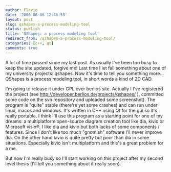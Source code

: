 ```yaml
---
author: Flavio
date: '2006-08-08 12:48:55'
layout: post
slug: qshapes-a-process-modeling-tool
status: publish
title: 'QShapes: a process modeling tool'
redirect_from: /qshapes-a-process-modeling-tool/
categories: [c++, qt]
comments: true
---
```


A lot of time passed since my last post. As usually I've been too busy to keep
the site updated, forgive me! Last time I let fall something about one of my
university projects: qshapes.  Now it's time to tell you something more...
QShapes is a process modeling tool, in short words a kind of 2D CAD.

I'm going to release it under GPL over berlios site. Actually I I've
registered the project (see http://developer.berlios.de/projects/qshapes/ ),
committed some code on the svn repository and uploaded some screenshot). The
program is "quite" stable (there're yet some crashes) and can run under linux,
macos and windows. It's written in C++ using Qt for the gui so it's really
portable. I think I'll use this program as a starting point for one of my
dreams: a multiplatform open-source diagram creation tool like dia, kivio or
Microsoft visio®. I like dia and kivio but both lacks of some components /
features. Since I don't like too much "gnomish" software I'll never improve
dia. On the other hand kivio is quite pretty but poor than dia in some
situations. Especially kivio isn't multiplatform and this's a great problem
for a me.

But now I'm really busy so I'll start working on this project after my second
level thesis (I'll tell you something about it really soon).

